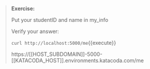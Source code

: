 
> **Exercise:**
>
> Put your studentID and name in my_info
>
> Verify your answer:
>
> `curl http://localhost:5000/me`{{execute}}
>
> https://[[HOST_SUBDOMAIN]]-5000-[[KATACODA_HOST]].environments.katacoda.com/me